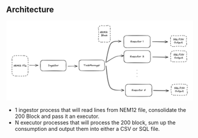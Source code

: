 ## Architecture

![image info](./architecture.png)

* 1 ingestor process that will read lines from NEM12 file, consolidate the 200 Block and pass it an executor.
* N executor processes that will process the 200 block, sum up the consumption and output them into either a CSV or SQL file.
